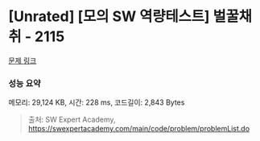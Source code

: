 # [Unrated] [모의 SW 역량테스트] 벌꿀채취 - 2115 

[문제 링크](https://swexpertacademy.com/main/code/problem/problemDetail.do?contestProbId=AV5V4A46AdIDFAWu) 

### 성능 요약

메모리: 29,124 KB, 시간: 228 ms, 코드길이: 2,843 Bytes



> 출처: SW Expert Academy, https://swexpertacademy.com/main/code/problem/problemList.do
